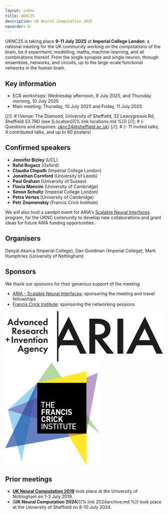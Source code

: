 ```yaml
---
layout: index
title: UKNC25
description: UK Neural Computation 2025
navorder: 0
---
```


UKNC25 is taking place **9-11 July 2025** at **Imperial College London**: a national meeting for the UK community working on the computations of the brain, be it experiment, modelling, maths, machine-learning, and all combinations thereof. From the single synapse and single neuron, through ensembles, networks, and circuits, up to the large-scale functional networks in the human brain.

## Key information

- ECR workshops: Wednesday afternoon, 9 July 2025, and Thursday morning, 10 July 2025
- Main meeting: Thursday, 10 July 2025 and Friday, 11 July 2025

[//]: # (Venue: The Diamond, University of Sheffield, 32 Leavygreave Rd, Sheffield S3 7RD (see [Location]({% link locations.md %}))
[//]: # (- Questions and enquiries: <uknc24@sheffield.ac.uk>)
[//]: # (- 11 invited talks, 4 contributed talks, and up to 60 posters)

## Confirmed speakers

- **Jennifer Bizley** (UCL)
- **Rafal Bogacz** (Oxford)
- **Claudia Clopath** (Imperial College London)
- **Jonathan Cornford** (University of Leeds)
- **Paul Graham** (University of Sussex)
- **Flavia Mancini** (University of Cambridge)
- **Simon Schultz** (Imperial College London)
- **Petra Vertes** (University of Cambridge)
- **Petr Znamenskiy** (Francis Crick Institute)

We will also host a sandpit event for ARIA's [Scalable Neural Interfaces](https://www.aria.org.uk/opportunity-spaces/scalable-neural-interfaces) program, for the UKNC community to develop new collaborations and grant ideas for future ARIA funding opportunities.  

## Organisers
Danyal Akarca (Imperial College), Dan Goodman (Imperial College), Mark Humphries (University of Nottingham)

## Sponsors
We thank our sponsors for their generous support of the meeting
- [ARIA - Scalable Neural Interfaces](https://www.aria.org.uk/opportunity-spaces/scalable-neural-interfaces): sponsoring the meeting and travel fellowships
- [Francis Crick Institute](https://www.crick.ac.uk/): sponsoring the networking sessions

![ARIA logo](/assets/images/Aria_logo.png)
![Francis Crick institute logo](/assets/images/The_Francis_Crick_Institute_logo.png)

## Prior meetings

- [**UK Neural Computation 2019**](https://drmdhumphries.wixsite.com/ukneuralcomp2019) took place at the University of Nottingham on 1-3 July 2019.
- [**UK Neural Computation 2024**]({% link 2024archive.md %}) took place at the University of Sheffield on 8-10 July 2024.
